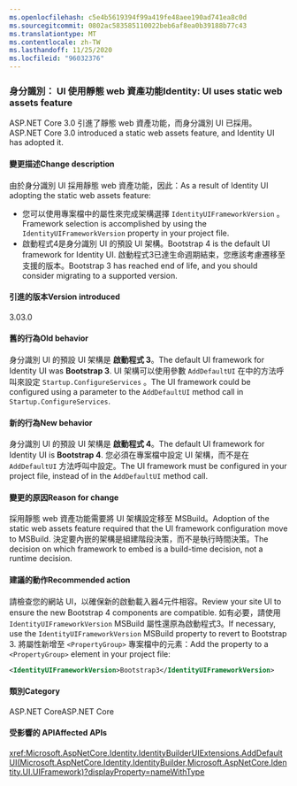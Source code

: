 ```yaml
---
ms.openlocfilehash: c5e4b5619394f99a419fe48aee190ad741ea8c0d
ms.sourcegitcommit: 0802ac583585110022beb6af8ea0b39188b77c43
ms.translationtype: MT
ms.contentlocale: zh-TW
ms.lasthandoff: 11/25/2020
ms.locfileid: "96032376"
---
```

### <a name="identity-ui-uses-static-web-assets-feature"></a><span data-ttu-id="a99fb-101">身分識別： UI 使用靜態 web 資產功能</span><span class="sxs-lookup"><span data-stu-id="a99fb-101">Identity: UI uses static web assets feature</span></span>

<span data-ttu-id="a99fb-102">ASP.NET Core 3.0 引進了靜態 web 資產功能，而身分識別 UI 已採用。</span><span class="sxs-lookup"><span data-stu-id="a99fb-102">ASP.NET Core 3.0 introduced a static web assets feature, and Identity UI has adopted it.</span></span>

#### <a name="change-description"></a><span data-ttu-id="a99fb-103">變更描述</span><span class="sxs-lookup"><span data-stu-id="a99fb-103">Change description</span></span>

<span data-ttu-id="a99fb-104">由於身分識別 UI 採用靜態 web 資產功能，因此：</span><span class="sxs-lookup"><span data-stu-id="a99fb-104">As a result of Identity UI adopting the static web assets feature:</span></span>

- <span data-ttu-id="a99fb-105">您可以使用專案檔中的屬性來完成架構選擇 `IdentityUIFrameworkVersion` 。</span><span class="sxs-lookup"><span data-stu-id="a99fb-105">Framework selection is accomplished by using the `IdentityUIFrameworkVersion` property in your project file.</span></span>
- <span data-ttu-id="a99fb-106">啟動程式4是身分識別 UI 的預設 UI 架構。</span><span class="sxs-lookup"><span data-stu-id="a99fb-106">Bootstrap 4 is the default UI framework for Identity UI.</span></span> <span data-ttu-id="a99fb-107">啟動程式3已達生命週期結束，您應該考慮遷移至支援的版本。</span><span class="sxs-lookup"><span data-stu-id="a99fb-107">Bootstrap 3 has reached end of life, and you should consider migrating to a supported version.</span></span>

#### <a name="version-introduced"></a><span data-ttu-id="a99fb-108">引進的版本</span><span class="sxs-lookup"><span data-stu-id="a99fb-108">Version introduced</span></span>

<span data-ttu-id="a99fb-109">3.0</span><span class="sxs-lookup"><span data-stu-id="a99fb-109">3.0</span></span>

#### <a name="old-behavior"></a><span data-ttu-id="a99fb-110">舊的行為</span><span class="sxs-lookup"><span data-stu-id="a99fb-110">Old behavior</span></span>

<span data-ttu-id="a99fb-111">身分識別 UI 的預設 UI 架構是 **啟動程式 3**。</span><span class="sxs-lookup"><span data-stu-id="a99fb-111">The default UI framework for Identity UI was **Bootstrap 3**.</span></span> <span data-ttu-id="a99fb-112">UI 架構可以使用參數 `AddDefaultUI` 在中的方法呼叫來設定 `Startup.ConfigureServices` 。</span><span class="sxs-lookup"><span data-stu-id="a99fb-112">The UI framework could be configured using a parameter to the `AddDefaultUI` method call in `Startup.ConfigureServices`.</span></span>

#### <a name="new-behavior"></a><span data-ttu-id="a99fb-113">新的行為</span><span class="sxs-lookup"><span data-stu-id="a99fb-113">New behavior</span></span>

<span data-ttu-id="a99fb-114">身分識別 UI 的預設 UI 架構是 **啟動程式 4**。</span><span class="sxs-lookup"><span data-stu-id="a99fb-114">The default UI framework for Identity UI is **Bootstrap 4**.</span></span> <span data-ttu-id="a99fb-115">您必須在專案檔中設定 UI 架構，而不是在 `AddDefaultUI` 方法呼叫中設定。</span><span class="sxs-lookup"><span data-stu-id="a99fb-115">The UI framework must be configured in your project file, instead of in the `AddDefaultUI` method call.</span></span>

#### <a name="reason-for-change"></a><span data-ttu-id="a99fb-116">變更的原因</span><span class="sxs-lookup"><span data-stu-id="a99fb-116">Reason for change</span></span>

<span data-ttu-id="a99fb-117">採用靜態 web 資產功能需要將 UI 架構設定移至 MSBuild。</span><span class="sxs-lookup"><span data-stu-id="a99fb-117">Adoption of the static web assets feature required that the UI framework configuration move to MSBuild.</span></span> <span data-ttu-id="a99fb-118">決定要內嵌的架構是組建階段決策，而不是執行時間決策。</span><span class="sxs-lookup"><span data-stu-id="a99fb-118">The decision on which framework to embed is a build-time decision, not a runtime decision.</span></span>

#### <a name="recommended-action"></a><span data-ttu-id="a99fb-119">建議的動作</span><span class="sxs-lookup"><span data-stu-id="a99fb-119">Recommended action</span></span>

<span data-ttu-id="a99fb-120">請檢查您的網站 UI，以確保新的啟動載入器4元件相容。</span><span class="sxs-lookup"><span data-stu-id="a99fb-120">Review your site UI to ensure the new Bootstrap 4 components are compatible.</span></span> <span data-ttu-id="a99fb-121">如有必要，請使用 `IdentityUIFrameworkVersion` MSBuild 屬性還原為啟動程式3。</span><span class="sxs-lookup"><span data-stu-id="a99fb-121">If necessary, use the `IdentityUIFrameworkVersion` MSBuild property to revert to Bootstrap 3.</span></span> <span data-ttu-id="a99fb-122">將屬性新增至 `<PropertyGroup>` 專案檔中的元素：</span><span class="sxs-lookup"><span data-stu-id="a99fb-122">Add the property to a `<PropertyGroup>` element in your project file:</span></span>

```xml
<IdentityUIFrameworkVersion>Bootstrap3</IdentityUIFrameworkVersion>
```

#### <a name="category"></a><span data-ttu-id="a99fb-123">類別</span><span class="sxs-lookup"><span data-stu-id="a99fb-123">Category</span></span>

<span data-ttu-id="a99fb-124">ASP.NET Core</span><span class="sxs-lookup"><span data-stu-id="a99fb-124">ASP.NET Core</span></span>

#### <a name="affected-apis"></a><span data-ttu-id="a99fb-125">受影響的 API</span><span class="sxs-lookup"><span data-stu-id="a99fb-125">Affected APIs</span></span>

<xref:Microsoft.AspNetCore.Identity.IdentityBuilderUIExtensions.AddDefaultUI(Microsoft.AspNetCore.Identity.IdentityBuilder,Microsoft.AspNetCore.Identity.UI.UIFramework)?displayProperty=nameWithType>

<!-- 

#### Affected APIs

`M:Microsoft.AspNetCore.Identity.IdentityBuilderUIExtensions.AddDefaultUI(Microsoft.AspNetCore.Identity.IdentityBuilder,Microsoft.AspNetCore.Identity.UI.UIFramework)`

-->
